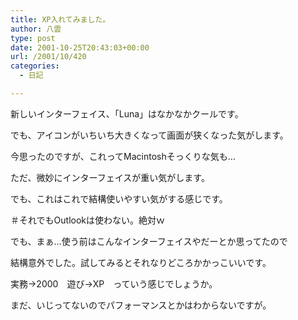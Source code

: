 ```yaml
---
title: XP入れてみました。
author: 八雲
type: post
date: 2001-10-25T20:43:03+00:00
url: /2001/10/420
categories:
  - 日記

---
```

新しいインターフェイス、「Luna」はなかなかクールです。
  
でも、アイコンがいちいち大きくなって画面が狭くなった気がします。
  
今思ったのですが、これってMacintoshそっくりな気も…
  
ただ、微妙にインターフェイスが重い気がします。
  
でも、これはこれで結構使いやすい気がする感じです。
  
＃それでもOutlookは使わない。絶対ｗ

でも、まぁ…使う前はこんなインターフェイスやだーとか思ってたので
  
結構意外でした。試してみるとそれなりどころかかっこいいです。
  
実務→2000　遊び→XP　っていう感じでしょうか。
  
まだ、いじってないのでパフォーマンスとかはわからないですが。